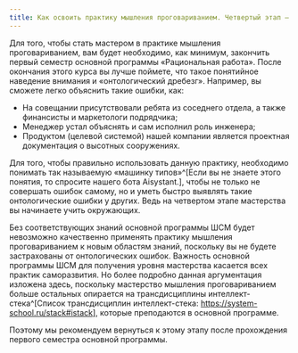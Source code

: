 ```yaml
---
title: Как освоить практику мышления проговариванием. Четвертый этап – «Мастерство»
---
```


Для того, чтобы стать мастером в практике мышления проговариванием, вам
будет необходимо, как минимум, закончить первый семестр основной
программы «Рациональная работа». После окончания этого курса вы лучше
поймете, что такое понятийное наведение внимания и «онтологический
дребезг». Например, вы сможете легко объяснить такие ошибки, как:

-   На совещании присутствовали ребята из соседнего отдела, а также
    финансисты и маркетологи подрядчика;
-   Менеджер устал объяснять и сам исполнил роль инженера;
-   Продуктом (целевой системой) нашей компании является проектная
    документация о высотных сооружениях.

Для того, чтобы правильно использовать данную практику, необходимо
понимать так называемую «машинку типов»^[Если вы не
знаете этого понятия, то спросите нашего бота
Aisystant.], чтобы не только не совершать ошибок самому,
но и уметь быстро выявлять такие онтологические ошибки у других. Ведь на
четвертом этапе мастерства вы начинаете учить окружающих.

Без соответствующих знаний основной программы ШСМ будет невозможно
качественно применять практику мышления проговариванием к новым областям
знаний, поскольку вы не будете застрахованы от онтологических ошибок.
Важность основной программы ШСМ для получения уровня мастерства касается
всех практик саморазвития. Но более подробно данная аргументация
изложена здесь, поскольку мастерство мышления проговариванием больше
остальных опирается на трансдисциплины
интеллект-стека^[Список трансдисциплин интеллект-стека:
<https://system-school.ru/stack#istack>], которые
преподаются в основной программе.

Поэтому мы рекомендуем вернуться к этому этапу после прохождения первого
семестра основной программы.
